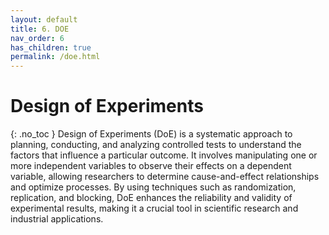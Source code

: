 ```yaml
---
layout: default
title: 6. DOE
nav_order: 6
has_children: true
permalink: /doe.html
---
```


# Design of Experiments
{: .no_toc }
Design of Experiments (DoE) is a systematic approach to planning, conducting, and analyzing controlled tests to understand the factors that influence a particular outcome. It involves manipulating one or more independent variables to observe their effects on a dependent variable, allowing researchers to determine cause-and-effect relationships and optimize processes. By using techniques such as randomization, replication, and blocking, DoE enhances the reliability and validity of experimental results, making it a crucial tool in scientific research and industrial applications.  
